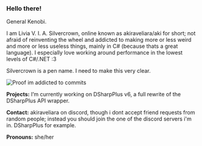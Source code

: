 ### Hello there!

General Kenobi.

I am Livia V. I. A. Silvercrown, online known as akiraveliara/aki for short; not afraid of reinventing the wheel and addicted to making more or less weird and more or less useless things, mainly in C# (because thats a great language). I especially love working around performance in the lowest levels of C#/.NET :3

Silvercrown is a pen name. I need to make this very clear.

![Proof im addicted to commits](https://github-readme-stats.vercel.app/api?username=akiraveliara&count_private=true&show_icons=true&theme=midnight-purple)

**Projects:** I’m currently working on DSharpPlus v6, a full rewrite of the DSharpPlus API wrapper.

**Contact:** akiraveliara on discord, though i dont accept friend requests from random people; instead you should join the one of the discord servers i'm in. DSharpPlus for example.

**Pronouns:** she/her
